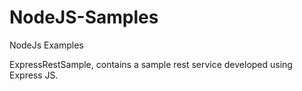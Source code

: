 NodeJS-Samples
==============
NodeJs Examples

ExpressRestSample, contains a sample rest service developed using Express JS.
